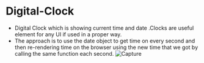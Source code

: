 # Digital-Clock
- Digital Clock which is showing current time and date .Clocks are useful element for any UI if used in a proper way.
- The approach is to use the date object to get time on every second and then re-rendering time on the browser using the new time that we got by calling the same function each second.
![Capture](https://user-images.githubusercontent.com/95286619/177834317-37b64fb3-88ae-43e6-97e2-9174fb9184b9.JPG)
